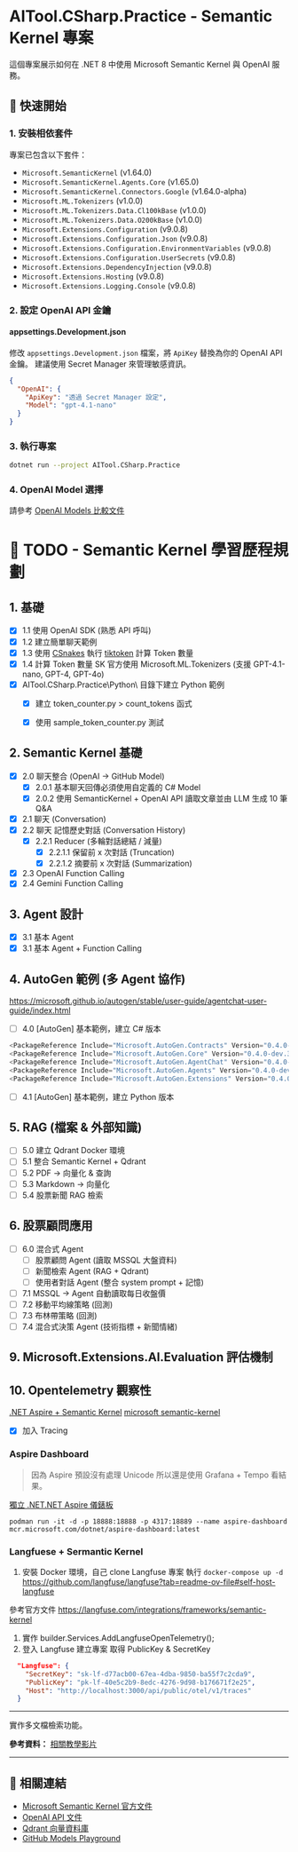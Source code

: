 # AITool.CSharp.Practice - Semantic Kernel 專案

這個專案展示如何在 .NET 8 中使用 Microsoft Semantic Kernel 與 OpenAI 服務。

## 🚀 快速開始

### 1. 安裝相依套件

專案已包含以下套件：

- `Microsoft.SemanticKernel` (v1.64.0)
- `Microsoft.SemanticKernel.Agents.Core` (v1.65.0)
- `Microsoft.SemanticKernel.Connectors.Google` (v1.64.0-alpha)
- `Microsoft.ML.Tokenizers` (v1.0.0)
- `Microsoft.ML.Tokenizers.Data.Cl100kBase` (v1.0.0)
- `Microsoft.ML.Tokenizers.Data.O200kBase` (v1.0.0)
- `Microsoft.Extensions.Configuration` (v9.0.8)
- `Microsoft.Extensions.Configuration.Json` (v9.0.8)
- `Microsoft.Extensions.Configuration.EnvironmentVariables` (v9.0.8)
- `Microsoft.Extensions.Configuration.UserSecrets` (v9.0.8)
- `Microsoft.Extensions.DependencyInjection` (v9.0.8)
- `Microsoft.Extensions.Hosting` (v9.0.8)
- `Microsoft.Extensions.Logging.Console` (v9.0.8)

### 2. 設定 OpenAI API 金鑰

#### appsettings.Development.json

修改 `appsettings.Development.json` 檔案，將 `ApiKey` 替換為你的 OpenAI API 金鑰。
建議使用 Secret Manager 來管理敏感資訊。

```json
{
  "OpenAI": {
    "ApiKey": "透過 Secret Manager 設定",
    "Model": "gpt-4.1-nano"
  }
}
```

### 3. 執行專案

```bash
dotnet run --project AITool.CSharp.Practice
```

### 4. OpenAI Model 選擇

請參考 [OpenAI Models 比較文件](https://platform.openai.com/docs/models/compare)

# 📝 TODO - Semantic Kernel 學習歷程規劃

## 1. 基礎

- [x] 1.1 使用 OpenAI SDK (熟悉 API 呼叫)
- [x] 1.2 建立簡單聊天範例
- [x] 1.3 使用 [CSnakes](https://github.com/tonybaloney/csnakes) 執行 [tiktoken](https://github.com/openai/tiktoken) 計算
  Token 數量
- [x] 1.4 計算 Token 數量 SK 官方使用 Microsoft.ML.Tokenizers (支援 GPT-4.1-nano, GPT-4, GPT-4o)
- [x] AITool.CSharp.Practice\Python\ 目錄下建立 Python 範例
    - [x] 建立 token_counter.py > count_tokens 函式
    - [x] 使用 sample_token_counter.py 測試


## 2. Semantic Kernel 基礎

- [x] 2.0 聊天整合 (OpenAI → GitHub Model)
    - [x] 2.0.1 基本聊天回傳必須使用自定義的 C# Model
    - [x] 2.0.2 使用 SemanticKernel + OpenAI API 讀取文章並由 LLM 生成 10 筆 Q&A
- [x] 2.1 聊天 (Conversation)
- [x] 2.2 聊天 記憶歷史對話 (Conversation History)
    - [x] 2.2.1 Reducer (多輪對話總結 / 減量)
        - [x] 2.2.1.1 保留前 x 次對話 (Truncation)
        - [x] 2.2.1.2 摘要前 x 次對話 (Summarization)
- [x] 2.3 OpenAI Function Calling
- [X] 2.4 Gemini Function Calling

## 3. Agent 設計

- [x] 3.1 基本 Agent
- [x] 3.1 基本 Agent + Function Calling

## 4. AutoGen 範例 (多 Agent 協作)

https://microsoft.github.io/autogen/stable/user-guide/agentchat-user-guide/index.html

- [ ] 4.0 [AutoGen]  基本範例，建立 C# 版本

```csharp
<PackageReference Include="Microsoft.AutoGen.Contracts" Version="0.4.0-dev.3" />
<PackageReference Include="Microsoft.AutoGen.Core" Version="0.4.0-dev.3" />
<PackageReference Include="Microsoft.AutoGen.AgentChat" Version="0.4.0-dev.3" />
<PackageReference Include="Microsoft.AutoGen.Agents" Version="0.4.0-dev.3" />
<PackageReference Include="Microsoft.AutoGen.Extensions" Version="0.4.0-dev.3" />
```
- [ ] 4.1 [AutoGen]  基本範例，建立 Python 版本

## 5. RAG (檔案 & 外部知識)

- [ ] 5.0 建立 Qdrant Docker 環境
- [ ] 5.1 整合 Semantic Kernel + Qdrant
- [ ] 5.2 PDF → 向量化 & 查詢
- [ ] 5.3 Markdown → 向量化
- [ ] 5.4 股票新聞 RAG 檢索

## 6. 股票顧問應用

- [ ] 6.0 混合式 Agent
    - [ ] 股票顧問 Agent (讀取 MSSQL 大盤資料)
    - [ ] 新聞檢索 Agent (RAG + Qdrant)
    - [ ] 使用者對話 Agent (整合 system prompt + 記憶)
- [ ] 7.1 MSSQL → Agent 自動讀取每日收盤價
- [ ] 7.2 移動平均線策略 (回測)
- [ ] 7.3 布林帶策略 (回測)
- [ ] 7.4 混合式決策 Agent (技術指標 + 新聞情緒)

## 9. Microsoft.Extensions.AI.Evaluation 評估機制

## 10. Opentelemetry 觀察性
[.NET Aspire + Semantic Kernel](https://www.youtube.com/watch?v=0N8-NHjcG1U)
[microsoft semantic-kernel ](https://learn.microsoft.com/zh-tw/semantic-kernel/concepts/enterprise-readiness/observability/telemetry-with-console?tabs=Powershell-CreateFile%2CEnvironmentFile&pivots=programming-language-csharp)

- [x] 加入 Tracing

### Aspire Dashboard

> 因為 Aspire 預設沒有處理 Unicode 所以還是使用 Grafana + Tempo 看結果。

[獨立 .NET.NET Aspire 儀錶板](https://learn.microsoft.com/zh-tw/dotnet/aspire/fundamentals/dashboard/standalone?tabs=bash#start-the-dashboard)

```
podman run -it -d -p 18888:18888 -p 4317:18889 --name aspire-dashboard mcr.microsoft.com/dotnet/aspire-dashboard:latest
```


### Langfuese + Sermantic Kernel

1. 安裝 Docker 環境，自己 clone Langfuse 專案 執行 `docker-compose up -d`
https://github.com/langfuse/langfuse?tab=readme-ov-file#self-host-langfuse

參考官方文件
https://langfuse.com/integrations/frameworks/semantic-kernel

1. 實作 builder.Services.AddLangfuseOpenTelemetry();
2. 登入 Langfuse 建立專案 取得 PublicKey & SecretKey
```json
  "Langfuse": {
    "SecretKey": "sk-lf-d77acb00-67ea-4dba-9850-ba55f7c2cda9",
    "PublicKey": "pk-lf-40e5c2b9-8edc-4276-9d98-b176671f2e25",
    "Host": "http://localhost:3000/api/public/otel/v1/traces"
  }
```



---

實作多文檔檢索功能。

**參考資料：** [相關教學影片](https://www.youtube.com/watch?v=ujgf9g4ajus)

---

## 🔗 相關連結

- [Microsoft Semantic Kernel 官方文件](https://learn.microsoft.com/en-us/semantic-kernel/)
- [OpenAI API 文件](https://platform.openai.com/docs)
- [Qdrant 向量資料庫](https://qdrant.tech/)
- [GitHub Models Playground](https://github.com/marketplace/models)
 